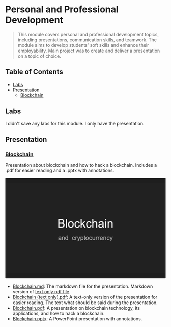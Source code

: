 # Personal and Professional Development

> This module covers personal and professional development topics, including presentations, communication skills, and teamwork. The module aims to develop students' soft skills and enhance their employability. Main project was to create and deliver a presentation on a topic of choice.

## Table of Contents

- [Labs](#labs)
- [Presentation](#presentation)
    - [Blockchain](#blockchain)

## Labs

I didn't save any labs for this module. I only have the presentation.

## Presentation

### [Blockchain](Presentation)

Presentation about blockchain and how to hack a blockchain. Includes a .pdf for easier reading and a .pptx with annotations.

![Presentation Screenshots](../Screenshots/Personal%20and%20Professional%20Development/Presentation/Screenshot.png)

- [Blockchain.md](Presentation/Blockchain.md): The markdown file for the presentation. Markdown version of [text only pdf file](Presentation/Blockchain%20(text%20only).pdf).
- [Blockchain (text only).pdf](Presentation/Blockchain%20(text%20only).pdf): A text-only version of the presentation for easier reading. The text what should be said during the presentation.
- [Blockchain.pdf](Presentation/Blockchain.pdf): A presentation on blockchain technology, its applications, and how to hack a blockchain.
- [Blockchain.pptx](Presentation/Blockchain.pptx): A PowerPoint presentation with annotations.
